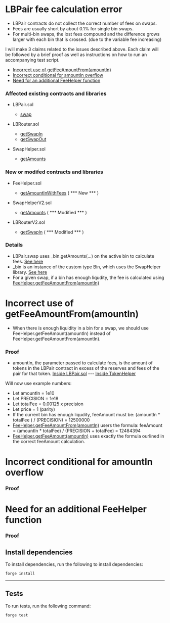 # LBPair fee calculation error
- LBPair contracts do not collect the correct number of fees on swaps.
- Fees are usually short by about 0.1% for single bin swaps.
- For multi-bin swaps, the lost fees compound and the difference grows larger with each bin that is crossed. (due to the variable fee increasing)

I will make 3 claims related to the issues described above. Each claim will be followed by a brief proof as well as instructions on how to run an accompanying test script.
- [Incorrect use of getFeeAmountFrom(amountIn)](#incorrect-use-of-getfeeamountfromamountin)
- [Incorrect conditional for amountIn overflow](#incorrect-conditional-for-amountin-overflow)
- [Need for an additional FeeHelper function](#need-for-an-additional-feehelper-function)






### Affected existing contracts and libraries

- LBPair.sol
  - [swap](https://github.com/sha256yan/incorrect-fee/blob/dc355df9ee61a41185dedd7017063fc508584f24/src/LBPair.sol#L304-L330)

- LBRouter.sol
  - [getSwapIn](https://github.com/sha256yan/incorrect-fee/blob/899b2318b7d368dbb938a0f1b56748eb0ac3442a/src/LBRouter.sol#L124-L125)
  - [getSwapOut](https://github.com/sha256yan/incorrect-fee/blob/899b2318b7d368dbb938a0f1b56748eb0ac3442a/src/LBRouter.sol#L168-L169)

- SwapHelper.sol
  - [getAmounts](https://github.com/code-423n4/2022-10-traderjoe/blob/79f25d48b907f9d0379dd803fc2abc9c5f57db93/src/libraries/SwapHelper.sol#L59-L65)


### New or modifed contracts and libraries

- FeeHelper.sol
  - [getAmountInWithFees](https://github.com/sha256yan/incorrect-fee/blob/899b2318b7d368dbb938a0f1b56748eb0ac3442a/src/libraries/FeeHelper.sol#L164-L173) ( *** New *** )


- SwapHelperV2.sol
  - [getAmounts](https://github.com/sha256yan/incorrect-fee/blob/716cddf2583da86674376cb5346bf46b701b242c/test/mocks/correctFee/SwapHelperV2.sol#L68-L76) ( *** Modified *** )

- LBRouterV2.sol
  - [getSwapIn](https://github.com/sha256yan/incorrect-fee/blob/716cddf2583da86674376cb5346bf46b701b242c/test/mocks/correctFee/LBRouterV2.sol#L124-L125) ( *** Modified *** )



### Details
- LBPair.swap uses _bin.getAmounts(...) on the active bin to calculate fees. [See here](https://github.com/sha256yan/incorrect-fee/blob/dc355df9ee61a41185dedd7017063fc508584f24/src/LBPair.sol#L329-L330)
- _bin is an instance of the custom type Bin, which uses the SwapHelper library. [See here](https://github.com/sha256yan/incorrect-fee/blob/dc355df9ee61a41185dedd7017063fc508584f24/src/LBPair.sol#L36)
- For a given swap, if a bin has enough liqudity, the fee is calculated using [FeeHelper.getFeeAmountFrom(amountIn)](https://github.com/code-423n4/2022-10-traderjoe/blob/79f25d48b907f9d0379dd803fc2abc9c5f57db93/src/libraries/SwapHelper.sol#L65)









# Incorrect use of getFeeAmountFrom(amountIn)
- When there is enough liquidity in a bin for a swap, we should use FeeHelper.getFeeAmount(amountIn) instead of FeeHelper.getFeeAmountFrom(amountIn).

### Proof
- amountIn, the parameter passed to calculate fees, is the amount of tokens in the LBPair contract in excess of the reserves and fees of the pair for that token. [Inside LBPair.sol](https://github.com/sha256yan/incorrect-fee/blob/1396f6c07ae91bfe5833fd629357983432a97f8b/src/LBPair.sol#L312-L314) --- [Inside TokenHelper](https://github.com/sha256yan/incorrect-fee/blob/1396f6c07ae91bfe5833fd629357983432a97f8b/src/libraries/TokenHelper.sol#L59-L69)


Will now use example numbers:
- Let amountIn = 1e10
- Let PRECISION = 1e18
- Let totalFee =  0.00125 x precision
- Let price = 1 (parity)
- If the current bin has enough liqudity, feeAmount must be: (amountIn * totalFee ) / (PRECISION) = 12500000 
- [FeeHelper.getFeeAmountFrom(amountIn)](https://github.com/sha256yan/incorrect-fee/blob/1396f6c07ae91bfe5833fd629357983432a97f8b/src/libraries/FeeHelper.sol#L124-L126) users the formula: feeAmount = (amountIn * totalFee) / (PRECISION + totalFee) = 12484394
- [FeeHelper.getFeeAmount(amountIn)](https://github.com/sha256yan/incorrect-fee/blob/1396f6c07ae91bfe5833fd629357983432a97f8b/src/libraries/FeeHelper.sol#L116-L118) uses exactly the formula ourlined in the correct feeAmount calculation.





# Incorrect conditional for amountIn overflow

### Proof







# Need for an additional FeeHelper function

### Proof




## Install dependencies

To install dependencies, run the following to install dependencies:

```
forge install
```

___

## Tests

To run tests, run the following command:

```
forge test
```